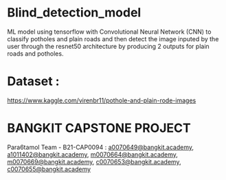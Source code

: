 # Blind_detection_model
ML model using tensorflow with Convolutional Neural Network (CNN) to classify potholes and plain roads and then detect the image inputed by the user through the resnet50 architecture by producing 2 outputs for plain roads and potholes. 

# Dataset :
https://www.kaggle.com/virenbr11/pothole-and-plain-rode-images 

# BANGKIT CAPSTONE PROJECT
Para6tamol Team - B21-CAP0094 : 
a0070649@bangkit.academy, 
a1011402@bangkit.academy,
m0070664@bangkit.academy, 
m0070669@bangkit.academy, 
c0070653@bangkit.academy, 
c0070655@bangkit.academy
